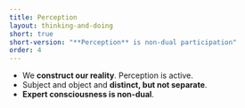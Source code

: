 ```yaml
---
title: Perception
layout: thinking-and-doing
short: true
short-version: "**Perception** is non-dual participation"
order: 4
---
```


- We **construct our reality**. Perception is active.
- Subject and object and **distinct, but not separate**.
- **Expert consciousness is non-dual**.